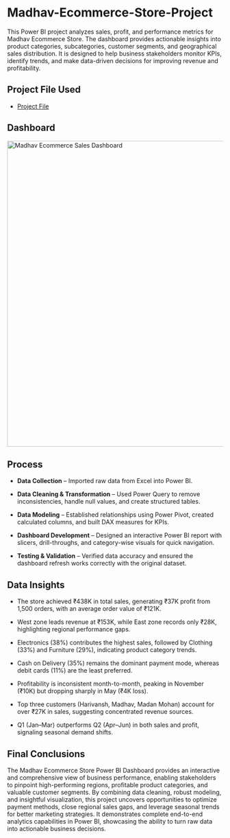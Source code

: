 # Madhav-Ecommerce-Store-Project
This Power BI project analyzes sales, profit, and performance metrics for Madhav Ecommerce Store. The dashboard provides actionable insights into product categories, subcategories, customer segments, and geographical sales distribution. It is designed to help business stakeholders monitor KPIs, identify trends, and make data-driven decisions for improving revenue and profitability.
## Project File Used
- <a href="https://github.com/Dakshsingh1304/Madhav-Ecommerce-Store-Project/blob/main/Madhav%20ecommerce%20Store%20Project.pbix">Project File</a>
## Dashboard
<img width="1277" height="713" alt="Madhav Ecommerce Sales Dashboard" src="https://github.com/user-attachments/assets/9dd6c3b7-3246-4a65-a614-592fb6b4b00a" />

## Process
- **Data Collection** – Imported raw data from Excel into Power BI.

- **Data Cleaning & Transformation** – Used Power Query to remove inconsistencies, handle null values, and create structured tables.

- **Data Modeling** – Established relationships using Power Pivot, created calculated columns, and built DAX measures for KPIs.

- **Dashboard Development** – Designed an interactive Power BI report with slicers, drill-throughs, and category-wise visuals for quick navigation.

- **Testing & Validation** – Verified data accuracy and ensured the dashboard refresh works correctly with the original dataset.

## Data Insights
- The store achieved ₹438K in total sales, generating ₹37K profit from 1,500 orders, with an average order value of ₹121K.

- West zone leads revenue at ₹153K, while East zone records only ₹28K, highlighting regional performance gaps.

- Electronics (38%) contributes the highest sales, followed by Clothing (33%) and Furniture (29%), indicating product category trends.

- Cash on Delivery (35%) remains the dominant payment mode, whereas debit cards (11%) are the least preferred.

- Profitability is inconsistent month-to-month, peaking in November (₹10K) but dropping sharply in May (₹4K loss).

- Top three customers (Harivansh, Madhav, Madan Mohan) account for over ₹27K in sales, suggesting concentrated revenue sources.

- Q1 (Jan–Mar) outperforms Q2 (Apr–Jun) in both sales and profit, signaling seasonal demand shifts.

## Final Conclusions
The Madhav Ecommerce Store Power BI Dashboard provides an interactive and comprehensive view of business performance, enabling stakeholders to pinpoint high-performing regions, profitable product categories, and valuable customer segments. By combining data cleaning, robust modeling, and insightful visualization, this project uncovers opportunities to optimize payment methods, close regional sales gaps, and leverage seasonal trends for better marketing strategies. It demonstrates complete end-to-end analytics capabilities in Power BI, showcasing the ability to turn raw data into actionable business decisions.
